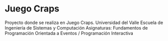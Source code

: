 # Juego Craps
Proyecto donde se realiza en Juego Craps. 
Universidad del Valle
Escuela de Ingeniería de Sistemas y Computación
Asignaturas: Fundamentos de Programación Orientada a Eventos / Programación Interactiva

